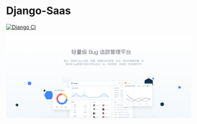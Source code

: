 # Django-Saas
[![Django CI](https://github.com/redcican/django-saas/actions/workflows/test-django.yaml/badge.svg)](https://github.com/redcican/django-saas/actions/workflows/test-django.yaml)

![](tracer/static/img/index/index-1.png)
